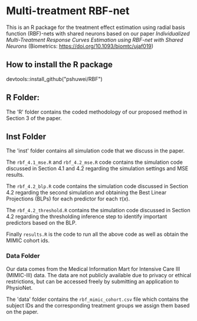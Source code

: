 # Multi-treatment RBF-net

This is an R package for the treatment effect estimation using radial basis function (RBF)-nets with shared neurons based on our paper *Individualized Multi-Treatment Response Curves Estimation using RBF-net with Shared Neurons* (Biometrics: https://doi.org/10.1093/biomtc/ujaf019) 

## How to install the R package
devtools::install_github("pshuwei/RBF")

## R Folder:

The 'R' folder contains the coded methodology of our proposed method in Section 3 of the paper.

## Inst Folder

The 'inst' folder contains all simulation code that we discuss in the paper.

The `rbf_4.1_mse.R` and `rbf_4.2_mse.R` code contains the simulation code discussed in Section 4.1 and 4.2 regarding the simulation settings and MSE results.

The `rbf_4.2_blp.R` code contains the simulation code discussed in Section 4.2 regarding the second simulation and obtaining the Best Linear Projections (BLPs) for each predictor for each $\tau(x)$.

The `rbf_4.2_threshold.R` contains the simulation code discussed in Section 4.2 regarding the thresholding inference step to identify important predictors based on the BLP.

Finally `results.R` is the code to run all the above code as well as obtain the MIMIC cohort ids.

### Data Folder

Our data comes from the Medical Information Mart for Intensive Care III (MIMIC-III) data. The data are not publicly available due to privacy or ethical restrictions, but can be accessed freely by submitting an application to PhysioNet. 

The 'data' folder contains the `rbf_mimic_cohort.csv` file which contains the subject IDs and the corresponding treatment groups we assign them based on the paper.
